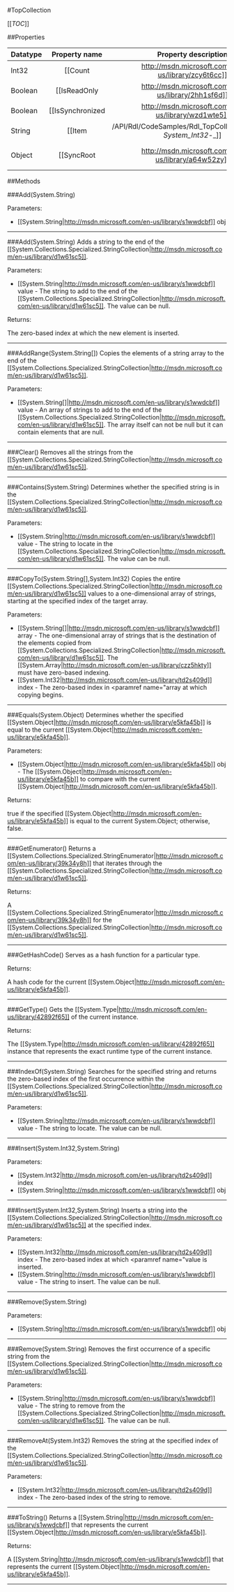 #TopCollection

[[_TOC_]]

##Properties

|Datatype|Property name|Property description|Default Value|
|:-------|:----------:|:-----------------:|:-----------:|
|Int32|[[Count|http://msdn.microsoft.com/en-us/library/zcy6t6cc]]|Gets the number of strings contained in the [[System.Collections.Specialized.StringCollection|http://msdn.microsoft.com/en-us/library/d1w61sc5]].|0|
|Boolean|[[IsReadOnly|http://msdn.microsoft.com/en-us/library/2hh1sf6d]]|Gets a value indicating whether the [[System.Collections.Specialized.StringCollection|http://msdn.microsoft.com/en-us/library/d1w61sc5]] is read-only.|False|
|Boolean|[[IsSynchronized|http://msdn.microsoft.com/en-us/library/wzd1wte5]]|Gets a value indicating whether access to the [[System.Collections.Specialized.StringCollection|http://msdn.microsoft.com/en-us/library/d1w61sc5]] is synchronized (thread safe).|False|
|String|[[Item|/API/Rdl/CodeSamples/Rdl_TopCollection_Item_-_System_Int32_-_]]||null|
|Object|[[SyncRoot|http://msdn.microsoft.com/en-us/library/a64w52zy]]|Gets an object that can be used to synchronize access to the [[System.Collections.Specialized.StringCollection|http://msdn.microsoft.com/en-us/library/d1w61sc5]].|null|


##Methods

###Add(System.String)


Parameters: 

* [[System.String|http://msdn.microsoft.com/en-us/library/s1wwdcbf]] obj 






---


###Add(System.String)
Adds a string to the end of the [[System.Collections.Specialized.StringCollection|http://msdn.microsoft.com/en-us/library/d1w61sc5]].

Parameters: 

* [[System.String|http://msdn.microsoft.com/en-us/library/s1wwdcbf]] value  - The string to add to the end of the [[System.Collections.Specialized.StringCollection|http://msdn.microsoft.com/en-us/library/d1w61sc5]]. The value can be null.





Returns:

 The zero-based index at which the new element is inserted. 


---


###AddRange(System.String[])
Copies the elements of a string array to the end of the [[System.Collections.Specialized.StringCollection|http://msdn.microsoft.com/en-us/library/d1w61sc5]].

Parameters: 

* [[System.String[]|http://msdn.microsoft.com/en-us/library/s1wwdcbf]] value  - An array of strings to add to the end of the [[System.Collections.Specialized.StringCollection|http://msdn.microsoft.com/en-us/library/d1w61sc5]]. The array itself can not be null but it can contain elements that are null.






---


###Clear()
Removes all the strings from the [[System.Collections.Specialized.StringCollection|http://msdn.microsoft.com/en-us/library/d1w61sc5]].






---


###Contains(System.String)
Determines whether the specified string is in the [[System.Collections.Specialized.StringCollection|http://msdn.microsoft.com/en-us/library/d1w61sc5]].

Parameters: 

* [[System.String|http://msdn.microsoft.com/en-us/library/s1wwdcbf]] value  - The string to locate in the [[System.Collections.Specialized.StringCollection|http://msdn.microsoft.com/en-us/library/d1w61sc5]]. The value can be null.






---


###CopyTo(System.String[],System.Int32)
Copies the entire [[System.Collections.Specialized.StringCollection|http://msdn.microsoft.com/en-us/library/d1w61sc5]] values to a one-dimensional array of strings, starting at the specified index of the target array.

Parameters: 

* [[System.String[]|http://msdn.microsoft.com/en-us/library/s1wwdcbf]] array  - The one-dimensional array of strings that is the destination of the elements copied from [[System.Collections.Specialized.StringCollection|http://msdn.microsoft.com/en-us/library/d1w61sc5]]. The [[System.Array|http://msdn.microsoft.com/en-us/library/czz5hkty]] must have zero-based indexing.
* [[System.Int32|http://msdn.microsoft.com/en-us/library/td2s409d]] index  -  The zero-based index in <paramref name="array at which copying begins.  






---


###Equals(System.Object)
Determines whether the specified [[System.Object|http://msdn.microsoft.com/en-us/library/e5kfa45b]] is equal to the current [[System.Object|http://msdn.microsoft.com/en-us/library/e5kfa45b]].

Parameters: 

* [[System.Object|http://msdn.microsoft.com/en-us/library/e5kfa45b]] obj  - The [[System.Object|http://msdn.microsoft.com/en-us/library/e5kfa45b]] to compare with the current [[System.Object|http://msdn.microsoft.com/en-us/library/e5kfa45b]].





Returns:

true if the specified [[System.Object|http://msdn.microsoft.com/en-us/library/e5kfa45b]] is equal to the current System.Object; otherwise, false.


---


###GetEnumerator()
Returns a [[System.Collections.Specialized.StringEnumerator|http://msdn.microsoft.com/en-us/library/39k34y8h]] that iterates through the [[System.Collections.Specialized.StringCollection|http://msdn.microsoft.com/en-us/library/d1w61sc5]].





Returns:

A [[System.Collections.Specialized.StringEnumerator|http://msdn.microsoft.com/en-us/library/39k34y8h]] for the [[System.Collections.Specialized.StringCollection|http://msdn.microsoft.com/en-us/library/d1w61sc5]].


---


###GetHashCode()
 Serves as a hash function for a particular type.  





Returns:

A hash code for the current [[System.Object|http://msdn.microsoft.com/en-us/library/e5kfa45b]].


---


###GetType()
Gets the [[System.Type|http://msdn.microsoft.com/en-us/library/42892f65]] of the current instance.





Returns:

The [[System.Type|http://msdn.microsoft.com/en-us/library/42892f65]] instance that represents the exact runtime type of the current instance.


---


###IndexOf(System.String)
Searches for the specified string and returns the zero-based index of the first occurrence within the [[System.Collections.Specialized.StringCollection|http://msdn.microsoft.com/en-us/library/d1w61sc5]].

Parameters: 

* [[System.String|http://msdn.microsoft.com/en-us/library/s1wwdcbf]] value  -  The string to locate. The value can be null.  






---


###Insert(System.Int32,System.String)


Parameters: 

* [[System.Int32|http://msdn.microsoft.com/en-us/library/td2s409d]] index 
* [[System.String|http://msdn.microsoft.com/en-us/library/s1wwdcbf]] obj 






---


###Insert(System.Int32,System.String)
Inserts a string into the [[System.Collections.Specialized.StringCollection|http://msdn.microsoft.com/en-us/library/d1w61sc5]] at the specified index.

Parameters: 

* [[System.Int32|http://msdn.microsoft.com/en-us/library/td2s409d]] index  -  The zero-based index at which <paramref name="value is inserted.  
* [[System.String|http://msdn.microsoft.com/en-us/library/s1wwdcbf]] value  -  The string to insert. The value can be null.  






---


###Remove(System.String)


Parameters: 

* [[System.String|http://msdn.microsoft.com/en-us/library/s1wwdcbf]] obj 






---


###Remove(System.String)
Removes the first occurrence of a specific string from the [[System.Collections.Specialized.StringCollection|http://msdn.microsoft.com/en-us/library/d1w61sc5]].

Parameters: 

* [[System.String|http://msdn.microsoft.com/en-us/library/s1wwdcbf]] value  - The string to remove from the [[System.Collections.Specialized.StringCollection|http://msdn.microsoft.com/en-us/library/d1w61sc5]]. The value can be null.






---


###RemoveAt(System.Int32)
Removes the string at the specified index of the [[System.Collections.Specialized.StringCollection|http://msdn.microsoft.com/en-us/library/d1w61sc5]].

Parameters: 

* [[System.Int32|http://msdn.microsoft.com/en-us/library/td2s409d]] index  -  The zero-based index of the string to remove.  






---


###ToString()
Returns a [[System.String|http://msdn.microsoft.com/en-us/library/s1wwdcbf]] that represents the current [[System.Object|http://msdn.microsoft.com/en-us/library/e5kfa45b]].





Returns:

A [[System.String|http://msdn.microsoft.com/en-us/library/s1wwdcbf]] that represents the current [[System.Object|http://msdn.microsoft.com/en-us/library/e5kfa45b]].


---


